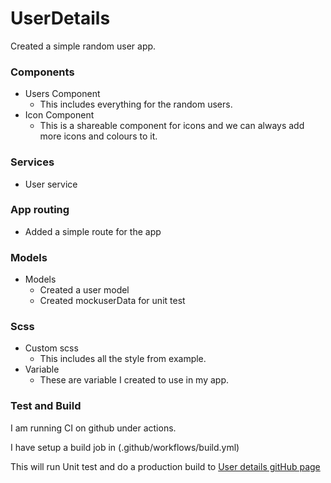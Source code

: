 # UserDetails
Created a simple random user app.

### Components
- Users Component
  - This includes everything for the random users.
- Icon Component
  - This is a shareable component for icons and we can always add more icons and colours to it.

### Services
- User service

### App routing
- Added a simple route for the app

### Models
- Models
  - Created a user model
  - Created mockuserData for unit test
  
### Scss
- Custom scss
  - This includes all the style from example.
- Variable
  - These are variable I created to use in my app.
  
  
### Test and Build 
I am running CI on github under actions.

I have setup a build job in (.github/workflows/build.yml)

This will run Unit test and do a production build to [User details gitHub page](https://jp890717.github.io/user-details/users)
